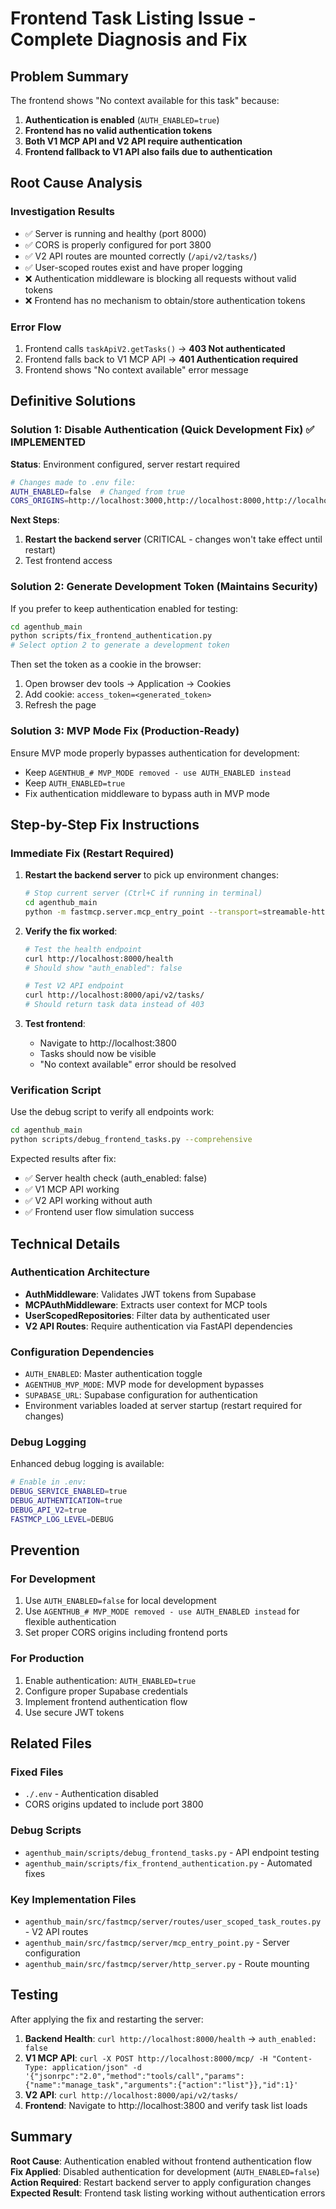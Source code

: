 # Frontend Task Listing Issue - Complete Diagnosis and Fix

## Problem Summary

The frontend shows "No context available for this task" because:

1. **Authentication is enabled** (`AUTH_ENABLED=true`)
2. **Frontend has no valid authentication tokens**
3. **Both V1 MCP API and V2 API require authentication**
4. **Frontend fallback to V1 API also fails due to authentication**

## Root Cause Analysis

### Investigation Results
- ✅ Server is running and healthy (port 8000)
- ✅ CORS is properly configured for port 3800
- ✅ V2 API routes are mounted correctly (`/api/v2/tasks/`)
- ✅ User-scoped routes exist and have proper logging
- ❌ Authentication middleware is blocking all requests without valid tokens
- ❌ Frontend has no mechanism to obtain/store authentication tokens

### Error Flow
1. Frontend calls `taskApiV2.getTasks()` → **403 Not authenticated**
2. Frontend falls back to V1 MCP API → **401 Authentication required**  
3. Frontend shows "No context available" error message

## Definitive Solutions

### Solution 1: Disable Authentication (Quick Development Fix) ✅ IMPLEMENTED

**Status**: Environment configured, server restart required

```bash
# Changes made to .env file:
AUTH_ENABLED=false  # Changed from true
CORS_ORIGINS=http://localhost:3000,http://localhost:8000,http://localhost:5173,http://localhost:3800  # Added 3800
```

**Next Steps**:
1. **Restart the backend server** (CRITICAL - changes won't take effect until restart)
2. Test frontend access

### Solution 2: Generate Development Token (Maintains Security)

If you prefer to keep authentication enabled for testing:

```bash
cd agenthub_main
python scripts/fix_frontend_authentication.py
# Select option 2 to generate a development token
```

Then set the token as a cookie in the browser:
1. Open browser dev tools → Application → Cookies
2. Add cookie: `access_token=<generated_token>`
3. Refresh the page

### Solution 3: MVP Mode Fix (Production-Ready)

Ensure MVP mode properly bypasses authentication for development:
- Keep `AGENTHUB_# MVP_MODE removed - use AUTH_ENABLED instead`
- Keep `AUTH_ENABLED=true`
- Fix authentication middleware to bypass auth in MVP mode

## Step-by-Step Fix Instructions

### Immediate Fix (Restart Required)

1. **Restart the backend server** to pick up environment changes:
   ```bash
   # Stop current server (Ctrl+C if running in terminal)
   cd agenthub_main
   python -m fastmcp.server.mcp_entry_point --transport=streamable-http
   ```

2. **Verify the fix worked**:
   ```bash
   # Test the health endpoint
   curl http://localhost:8000/health
   # Should show "auth_enabled": false
   
   # Test V2 API endpoint
   curl http://localhost:8000/api/v2/tasks/
   # Should return task data instead of 403
   ```

3. **Test frontend**:
   - Navigate to http://localhost:3800
   - Tasks should now be visible
   - "No context available" error should be resolved

### Verification Script

Use the debug script to verify all endpoints work:
```bash
cd agenthub_main
python scripts/debug_frontend_tasks.py --comprehensive
```

Expected results after fix:
- ✅ Server health check (auth_enabled: false)
- ✅ V1 MCP API working
- ✅ V2 API working without auth
- ✅ Frontend user flow simulation success

## Technical Details

### Authentication Architecture
- **AuthMiddleware**: Validates JWT tokens from Supabase
- **MCPAuthMiddleware**: Extracts user context for MCP tools
- **UserScopedRepositories**: Filter data by authenticated user
- **V2 API Routes**: Require authentication via FastAPI dependencies

### Configuration Dependencies
- `AUTH_ENABLED`: Master authentication toggle
- `AGENTHUB_MVP_MODE`: MVP mode for development bypasses
- `SUPABASE_URL`: Supabase configuration for authentication
- Environment variables loaded at server startup (restart required for changes)

### Debug Logging
Enhanced debug logging is available:
```bash
# Enable in .env:
DEBUG_SERVICE_ENABLED=true
DEBUG_AUTHENTICATION=true
DEBUG_API_V2=true
FASTMCP_LOG_LEVEL=DEBUG
```

## Prevention

### For Development
1. Use `AUTH_ENABLED=false` for local development
2. Use `AGENTHUB_# MVP_MODE removed - use AUTH_ENABLED instead` for flexible authentication
3. Set proper CORS origins including frontend ports

### For Production
1. Enable authentication: `AUTH_ENABLED=true`
2. Configure proper Supabase credentials
3. Implement frontend authentication flow
4. Use secure JWT tokens

## Related Files

### Fixed Files
- `./.env` - Authentication disabled
- CORS origins updated to include port 3800

### Debug Scripts
- `agenthub_main/scripts/debug_frontend_tasks.py` - API endpoint testing
- `agenthub_main/scripts/fix_frontend_authentication.py` - Automated fixes

### Key Implementation Files
- `agenthub_main/src/fastmcp/server/routes/user_scoped_task_routes.py` - V2 API routes
- `agenthub_main/src/fastmcp/server/mcp_entry_point.py` - Server configuration
- `agenthub_main/src/fastmcp/server/http_server.py` - Route mounting

## Testing

After applying the fix and restarting the server:

1. **Backend Health**: `curl http://localhost:8000/health` → `auth_enabled: false`
2. **V1 MCP API**: `curl -X POST http://localhost:8000/mcp/ -H "Content-Type: application/json" -d '{"jsonrpc":"2.0","method":"tools/call","params":{"name":"manage_task","arguments":{"action":"list"}},"id":1}'`
3. **V2 API**: `curl http://localhost:8000/api/v2/tasks/`
4. **Frontend**: Navigate to http://localhost:3800 and verify task list loads

## Summary

**Root Cause**: Authentication enabled without frontend authentication flow
**Fix Applied**: Disabled authentication for development (`AUTH_ENABLED=false`)
**Action Required**: Restart backend server to apply configuration changes
**Expected Result**: Frontend task listing working without authentication errors